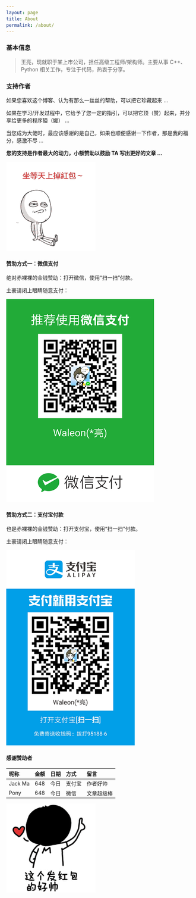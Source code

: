```yaml
---
layout: page
title: About
permalink: /about/
---
```


### 基本信息

> 王亮，现就职于某上市公司，担任高级工程师/架构师。主要从事 C++、Python 相关工作，专注于代码，热衷于分享。

### 支持作者

如果您喜欢这个博客、认为有那么一丝丝的帮助，可以把它珍藏起来 ...

如果在学习/开发过程中，它给予了您一定的指引，可以把它顶（赞）起来，并分享给更多的程序猿（媛） ...

当您成为大佬时，最应该感谢的是自己，如果也顺便感谢一下作者，那是我的福分，感激不尽 ...

**您的支持是作者最大的动力，小额赞助以鼓励 TA 写出更好的文章 ...**

![坐等红包](/images/donate_1.png)

#### 赞助方式一：微信支付

绝对赤裸裸的金钱赞助：打开微信，使用“扫一扫”付款。

土豪请闭上眼睛随意支付：

![微信支付](/images/wechatpay.png)

#### 赞助方式二：支付宝付款

也是赤裸裸的金钱赞助：打开支付宝，使用“扫一扫”付款。

土豪请闭上眼睛随意支付：

![支付宝付款](/images/alipay.png)

#### 感谢赞助者

昵称 | 金额 | 日期 | 方式 | 留言
:--- | :--- | :--- | :--- | :---
Jack Ma | 648 | 今日 | 支付宝 | 作者好帅
Pony | 648 | 今日 | 微信 | 文章超级棒

![发红包很帅](/images/donate_2.png)
